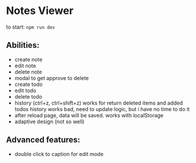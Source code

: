 # Notes Viewer


to start: `npm run dev`

## Abilities:
* create note
* edit note
* delete note
* modal to get approve to delete
* create todo
* edit todo
* delete todo
* history (ctrl+z, ctrl+shift+z) works for return deleted items and added todos
history works bad, need to update logic, but i have no time to do it
* after reload page, data will be saved. works with localStorage
* adaptive design (not so well)


## Advanced features:
* double click to caption for edit mode
